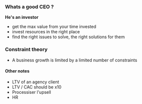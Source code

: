 
### Whats a good CEO ?

**He's an investor**
- get the max value from your time invested
- invest resources in the right place
- find the right issues to solve, the right solutions for them


### Constraint theory
- A business growth is limited by a limited number of constraints

#### Other notes
- LTV of an agency client
- LTV / CAC should be x10
- Processiser l'upsell 
- HR

